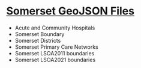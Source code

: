 # [Somerset GeoJSON Files](https://supreme-adventure-8qz7k81.pages.github.io/)

 - Acute and Community Hospitals
 - Somerset Boundary
 - Somerset Districts
 - Somerset Primary Care Networks
 - Somerset LSOA2011 boundaries 
 - Somerset LSOA2021 boundaries 
